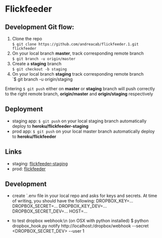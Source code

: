 # Flickfeeder
## Development Git flow: 
1. Clone the repo  
`$ git clone https://github.com/andreacab/flickfeeder.1.git flickfeeder`  
2. On your local branch **master**, track corresponding remote branch  
`$ git branch -u origin/master`  
2. Create a **staging** branch  
`$ git checkout -b staging`  
3. On your local branch **staging** track corresponding remote branch  
`$ git branch -u origin/staging  

Entering `$ git push` either on **master** or **staging** branch will push correctly to the right remote branch, **origin/master** and **origin/staging** respectively

## Deployment
- staging app: `$ git push` on your local staging branch automatically deploy to **heroku/flickfeeder-staging**
- prod app: `$ git push` on your local master branch automatically deploy to **heroku/flickfeeder**

## Links
- staging: [flickfeeder-staging](flickfeeder-staging.herokuapp.com)
- prod: [flickfeeder](flickfeeder.herokuapp.com)

## Development 
- create `.env file in your local repo and asks for keys and secrets. At time of writing, you should have the following:
    DROPBOX_KEY=...
    DROPBOX_SECRET=...
    DROPBOX_KEY_DEV=...
    DROPBOX_SECRET_DEV=...
    HOST=...
    
- to test dropbox webhook:\n
(on OSX with python installed)
$ python dropbox_hook.py notify http://localhost:<PORT>/dropbox/webhook --secret <DROPBOX_SECRET_DEV> --user 1
